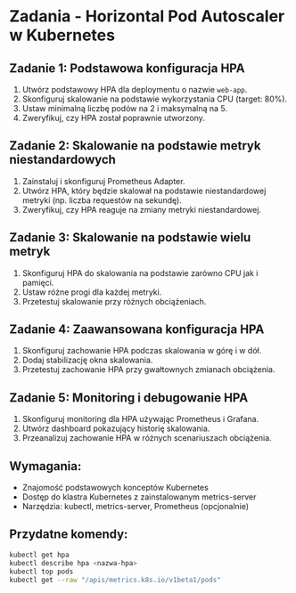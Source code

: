 # Zadania - Horizontal Pod Autoscaler w Kubernetes

## Zadanie 1: Podstawowa konfiguracja HPA
1. Utwórz podstawowy HPA dla deploymentu o nazwie `web-app`.
2. Skonfiguruj skalowanie na podstawie wykorzystania CPU (target: 80%).
3. Ustaw minimalną liczbę podów na 2 i maksymalną na 5.
4. Zweryfikuj, czy HPA został poprawnie utworzony.

## Zadanie 2: Skalowanie na podstawie metryk niestandardowych
1. Zainstaluj i skonfiguruj Prometheus Adapter.
2. Utwórz HPA, który będzie skalował na podstawie niestandardowej metryki (np. liczba requestów na sekundę).
3. Zweryfikuj, czy HPA reaguje na zmiany metryki niestandardowej.

## Zadanie 3: Skalowanie na podstawie wielu metryk
1. Skonfiguruj HPA do skalowania na podstawie zarówno CPU jak i pamięci.
2. Ustaw różne progi dla każdej metryki.
3. Przetestuj skalowanie przy różnych obciążeniach.

## Zadanie 4: Zaawansowana konfiguracja HPA
1. Skonfiguruj zachowanie HPA podczas skalowania w górę i w dół.
2. Dodaj stabilizację okna skalowania.
3. Przetestuj zachowanie HPA przy gwałtownych zmianach obciążenia.

## Zadanie 5: Monitoring i debugowanie HPA
1. Skonfiguruj monitoring dla HPA używając Prometheus i Grafana.
2. Utwórz dashboard pokazujący historię skalowania.
3. Przeanalizuj zachowanie HPA w różnych scenariuszach obciążenia.

## Wymagania:
- Znajomość podstawowych konceptów Kubernetes
- Dostęp do klastra Kubernetes z zainstalowanym metrics-server
- Narzędzia: kubectl, metrics-server, Prometheus (opcjonalnie)

## Przydatne komendy:
```bash
kubectl get hpa
kubectl describe hpa <nazwa-hpa>
kubectl top pods
kubectl get --raw "/apis/metrics.k8s.io/v1beta1/pods"
``` 